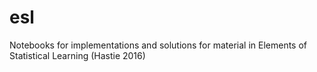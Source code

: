 # esl
Notebooks for implementations and solutions for material in Elements of Statistical Learning (Hastie 2016)
